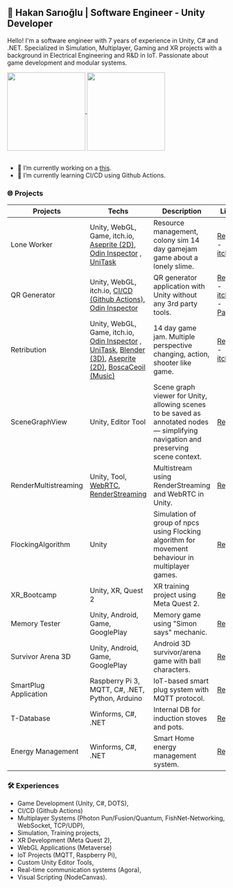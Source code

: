 ## 💪 Hakan Sarıoğlu  | Software Engineer - Unity Developer 

Hello!  I'm a software engineer with 7 years of experience in Unity, C# and .NET. Specialized in Simulation, Multiplayer, Gaming and XR projects with a background in Electrical Engineering and R&D in IoT. Passionate about game development and modular systems.

<a href="https://github.com/hakansa00219/github-readme-stats">
  <img height=180 align="center" width="auto" src="https://github-readme-stats-git-main-hakansa00219s-projects.vercel.app/api?username=hakansa00219&theme=midnight-purple&card_width=320&cache_seconds=7200&show_icons=true&hide=contribs,issues" />
</a>
<a href="https://github.com/hakansa00219/github-readme-stats">
  <img height=180 align="center" src="https://github-readme-stats-git-main-hakansa00219s-projects.vercel.app/api/top-langs?username=hakansa00219&theme=midnight-purple&layout=compact&langs_count=8&card_width=320&cache_seconds=7200" />
</a>
<br><br>

- 🔭 I’m currently working on a [this](https://github.com/hakansa00219/WebTemplate).                                     
- 🌱 I’m currently learning CI/CD using Github Actions.


### 🌐 Projects

| Projects                  | Techs          | Description                             | Link        | Done |
|--------------------------|-----------------------|---------------------------------------|-------------|------------|
| Lone Worker        | Unity, WebGL, Game, itch.io,  [Aseprite (2D)](https://www.aseprite.org/), [Odin Inspector](https://odininspector.com/) , [UniTask](https://github.com/Cysharp/UniTask)   | Resource management, colony sim 14 day gamejam game about a lonely slime. | [Repo](https://github.com/hakansa00219/LoneWorker) - [itch.io](https://hsari.itch.io/lone-worker) | ✔️ |
| QR Generator         | Unity, WebGL, itch.io, [CI/CD (Github Actions)](https://github.com/hakansa00219/QRGenerator/actions), [Odin Inspector](https://odininspector.com/)  | QR generator application with Unity without any 3rd party tools. | [Repo](https://github.com/hakansa00219/QRGenerator) - [itch.io](https://hsari.itch.io/qr-generator) - [Pages](https://hakansa00219.github.io/QRGenerator)| ✔️ |
| Retribution        | Unity, WebGL, Game, itch.io, [Odin Inspector](https://odininspector.com/) , [UniTask](https://github.com/Cysharp/UniTask), [Blender (3D)](https://www.blender.org/), [Aseprite (2D)](https://www.aseprite.org/), [BoscaCeoil (Music)](https://boscaceoil.net/oldindex.html)   | 14 day game jam. Multiple perspective changing, action, shooter like game. | [Repo](https://github.com/hakansa00219/Retribution) - [itch.io](https://hsari.itch.io/retribution) | ✔️ |
| SceneGraphView  | Unity, Editor Tool | Scene graph viewer for Unity, allowing scenes to be saved as annotated nodes — simplifying navigation and preserving scene context. | [Repo](https://github.com/hakansa00219/SceneGraphView) | ✔️ |
| RenderMultistreaming  | Unity, Tool, [WebRTC](https://github.com/Unity-Technologies/com.unity.webrtc), [RenderStreaming](https://github.com/Unity-Technologies/UnityRenderStreaming) | Multistream using RenderStreaming and WebRTC in Unity. | [Repo](https://github.com/hakansa00219/RenderMultistreaming) | ✔️ |
| FlockingAlgorithm  | Unity | Simulation of group of npcs using Flocking algorithm for movement behaviour in multiplayer games. | [Repo](https://github.com/hakansa00219/FlockingAlgorithm) | ✔️(Prototype) |
| XR_Bootcamp  | Unity, XR, Quest 2| XR training project using Meta Quest 2. | [Repo](https://github.com/hakansa00219/XR_Bootcamp) | ✔️ |
| Memory Tester  | Unity, Android, Game, GooglePlay | Memory game using "Simon says" mechanic. | [Repo](https://github.com/hakansa00219/MemoryTester.git) | ✔️ |
| Survivor Arena 3D   | Unity, Android, Game, GooglePlay | Android 3D survivor/arena game with ball characters. | [Repo](https://github.com/hakansa00219/SurvivorArena3D.git) | ✔️ |
| SmartPlug Application  | Raspberry Pi 3, MQTT, C#, .NET, Python, Arduino | IoT-based smart plug system with MQTT protocol. | [Repo](https://github.com/hakansa00219/SmartPlug) | ✔️ |
| T-Database     | Winforms, C#, .NET   | Internal DB for induction stoves and pots. | [Repo](https://github.com/hakansa00219/T-Database) | ✔️ |
| Energy Management | Winforms, C#, .NET   | Smart Home energy management system. | [Repo](https://github.com/hakansa00219/Energy-Management) | ✔️ |


### 🛠️ Experiences
- Game Development (Unity, C#, DOTS),
- CI/CD (Github Actions)
- Multiplayer Systems (Photon Pun/Fusion/Quantum, FishNet-Networking, WebSocket, TCP/UDP),
- Simulation, Training projects,
- XR Development (Meta Quest 2),
- WebGL Applications (Metaverse)
- IoT Projects (MQTT, Raspberry Pi),
- Custom Unity Editor Tools,
- Real-time communication systems (Agora),
- Visual Scripting (NodeCanvas).

